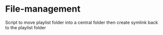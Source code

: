 # File-management
Script to move playlist folder into a central folder then create symlink back to the playlist folder
